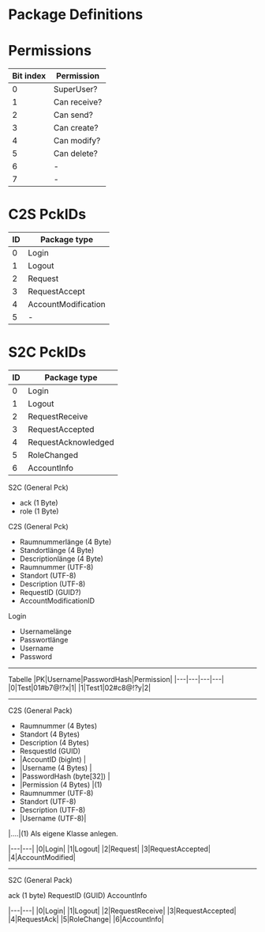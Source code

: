 # Package Definitions

# Permissions 
|Bit index|Permission|
|---|---|
| 0 | SuperUser?  | 
| 1 | Can receive?| 
| 2 | Can send?   |
| 3 | Can create? | 
| 4 | Can modify? |
| 5 | Can delete? |
| 6 | -           | 
| 7 | -           | 

# C2S PckIDs

|ID|Package type|
|---|---|
| 0 | Login |
| 1 | Logout |
| 2 | Request |
| 3 | RequestAccept |
| 4 | AccountModification |
| 5 | - |

# S2C PckIDs

|ID|Package type|
|---|---|
| 0 | Login | 
| 1 | Logout | 
| 2 | RequestReceive | 
| 3 | RequestAccepted | 
| 4 | RequestAcknowledged| 
| 5 | RoleChanged | 
| 6 | AccountInfo |

S2C (General Pck)
- ack  (1 Byte)
- role (1 Byte)

C2S (General Pck)
- Raumnummerlänge    (4 Byte)
- Standortlänge      (4 Byte)
- Descriptionlänge   (4 Byte)
- Raumnummer         (UTF-8)
- Standort           (UTF-8)
- Description        (UTF-8)
- RequestID (GUID?)       
- AccountModificationID

Login 
- Usernamelänge 
- Passwortlänge 
- Username 
- Password 

------------------------------------------------------------

Tabelle 
|PK|Username|PasswordHash|Permission|
|---|---|---|---|
|0|Test|01#b7@!?x|1|
|1|Test1|02#c8@!?y|2|

------------------------------------------------------------

C2S (General Pack) 
- Raumnummer (4 Bytes)
- Standort (4 Bytes)
- Description (4 Bytes)
- ResquestId (GUID)
- |AccountID (bigInt)      | 
- |Username (4 Bytes)      |
- |PasswordHash (byte[32]) |
- |Permission (4 Bytes)    |(1)
- Raumnummer (UTF-8)
- Standort (UTF-8)
- Description (UTF-8)
- |Username (UTF-8)|

|....|(1) Als eigene Klasse anlegen.

|---|---|
|0|Login|
|1|Logout|
|2|Request|
|3|RequestAccepted|
|4|AccountModified|

----------------------------------------------------------------

S2C (General Pack)

ack (1 byte)
RequestID (GUID)
AccountInfo 

|---|---|
|0|Login|
|1|Logout|
|2|RequestReceive|
|3|RequestAccepted|
|4|RequestAck|
|5|RoleChange|
|6|AccountInfo|

